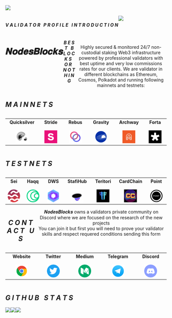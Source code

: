<img
  src="https://i.ibb.co/0KPM0tB/Nodes-Blocks-Twitter.png"
  style="display: inline-block; margin: 0 auto; max-width: 300px">
 

<div align="center">
  <div style="display: flex; align-items: flex-start;">
  <h4><b><i>V A L I D A T O R &nbsp; P R O F I L E &nbsp; I N T R O D U C T I O N</b></i></h4>
    <img align="top" src="https://komarev.com/ghpvc/?username=NodesBlocks&color=blueviolet"/>
<br />
<br />
  </div>
</div>

<div align="center">
  <div style="display: flex; align-items: flex-start;">
  <br />
<h1>𝑵𝒐𝒅𝒆𝒔𝑩𝒍𝒐𝒄𝒌𝒔</h1>
<h5><i>B E S T &nbsp; B L O C K S &nbsp; O R &nbsp; N O T H I N G</h5></i>
<br />
<br />
Highly secured & monitored 24/7 non-custodial staking Web3 infrastructure powered by professional validators with best uptime and very low commissions rates for our clients. We are validator in different blockchains as Ethereum, Cosmos, Polkadot and running following mainnets and testnets:
  </div>
</div>

<div align="center">
  <div style="display: flex; align-items: flex-start;">
  <h2><i>M A I N N E T S</i></h2>
  </div>
</div>

<table width="350px" align="center">
    <tbody>
        <tr valign="top">
            <td width="130px" align="center">
            <span><strong>Quicksilver</strong></span><br><br />
            <a href="https://quicksilver.explorers.guru/validator/quickvaloper12ytjmrvezqrd939ts4gy8vvcx2zlpctwfcmdg2" target="_blank" rel="noopener noreferrer">
            <img height="40px" src="https://github.com/NodesBlocks/NodesBlocks/blob/main/chains_logo/quicksilver.png">
            </td>
            <td width="130px" align="center">
            <span><strong>Stride</strong></span><br><br />
            <a href="https://stride.explorers.guru/validator/stridevaloper1dvgn8fjdnaze992h87vvnptsm4t36tm86eujqu" target="_blank" rel="noopener noreferrer">
            <img height="40px" src="https://github.com/NodesBlocks/NodesBlocks/blob/main/chains_logo/stride.png">
            </td>
            <td width="130px" align="center">
            <span><strong>Rebus</strong></span><br><br />
            <a href="https://rebus.explorers.guru/validator/rebusvaloper1crh6hmvnedauqr63ejx2g5mclr6g79a246ue6u" target="_blank" rel="noopener noreferrer">
            <img height="40px" src="https://github.com/NodesBlocks/NodesBlocks/blob/main/chains_logo/rebus.png">
            </td>
            <td width="130px" align="center">
            <span><strong>Gravity</strong></span><br><br />
            <a href="https://gravity.explorers.guru/validator/gravityvaloper1g5ammtxuvw0j77urnsfqvlajgfwsyc3rymamrz" target="_blank" rel="noopener noreferrer">
            <img height="40px" src="https://github.com/NodesBlocks/NodesBlocks/blob/main/chains_logo/gravity.png">
            </td>
            <td width="130px" align="center">
            <span><strong>Archway</strong></span><br><br />
            <a href="" target="_blank" rel="noopener noreferrer">
            <img height="40px" src="https://github.com/NodesBlocks/NodesBlocks/blob/main/chains_logo/archway.jpg">
            </td>
            <td width="130px" align="center">
            <span><strong>Forta</strong></span><br><br />
            <a href="https://api.forta.network/stats/sla/scanner/0x493C3d948EcD106D077fD5C3bDA109CBE3fe6394" target="_blank" rel="noopener noreferrer">
            <img height="40px" src="https://github.com/NodesBlocks/NodesBlocks/blob/main/chains_logo/forta.jpg">
            </td>
        </tr>
    </tbody>
</table>


<div align="center">
  <div style="display: flex; align-items: flex-start;">
  <h2><i>T E S T N E T S</i></h2>
  </div>
</div>

<table width="320px" align="center">
    <tbody>
        <tr valign="top">
            <td width="130px" align="center">
            <span><strong>Sei</strong></span><br><br />
            <a href="https://sei.explorers.guru/validator/seivaloper1a6hnahtx6pctqdevjutks2g0cp2zwg4hmqf0du" target="_blank" rel="noopener noreferrer">
            <img height="40px" src="https://github.com/NodesBlocks/NodesBlocks/blob/main/chains_logo/sei.png"> </a>
            </td>
            <td width="130px" align="center">
            <span><strong>Haqq</strong></span><br><br />
            <a href="https://explorer.nodestake.top/haqq-testedge/staking/haqqvaloper1aqfxfe3hewdna4h2mhhmg568v8ej97rklkmqzg" target="_blank" rel="noopener noreferrer">
            <img height="40px" src="https://github.com/NodesBlocks/NodesBlocks/blob/main/chains_logo/haqq.png">
            </td>
            <td width="130px" align="center">
            <span><strong>DWS</strong></span><br><br />
            <a href="https://dws.explorers.guru/validator/dewebvaloper1hylhclgykz6ee5klfgqwha59vwm2te7x02c5vg" target="_blank" rel="noopener noreferrer">
            <img height="40px" src="https://github.com/NodesBlocks/NodesBlocks/blob/main/chains_logo/dws.png">
            </td>
            <td width="130px" align="center">
            <span><strong>StafiHub</strong></span><br><br />
            <a href="https://testnet-explorer.stafihub.io/stafi-hub-testnet/staking/stafivaloper1p2kq47zfpzl56pmrturr98evfe89t7jcetfeup" target="_blank" rel="noopener noreferrer">
            <img height="40pxx" src="https://github.com/NodesBlocks/NodesBlocks/blob/main/chains_logo/stafihub.jpg">
            </td>
            <td width="130px" align="center">
            <span><strong>Teritori</strong></span><br><br />
            <a href="https://teritori.explorers.guru/validator/torivaloper1frkk7h4dj9xcy960ll0eah2rhmfcptvg5em8f2" target="_blank" rel="noopener noreferrer">
            <img height="40px" src="https://github.com/NodesBlocks/NodesBlocks/blob/main/chains_logo/teritori.png">
            </td>
            <td width="130px" align="center">
            <span><strong>CardChain</strong></span><br><br />
            <a href="https://explorers.acloud.pp.ua/cardchain/staking/ccvaloper182n3e6uxvzj280v4jfmf0egpkqqenfyh2h5sm4" target="_blank" rel="noopener noreferrer">
            <img height="40px" src="https://github.com/NodesBlocks/NodesBlocks/blob/main/chains_logo/cc.jpg">
            </td>
            <td width="130px" align="center">
            <span><strong>Point</strong></span><br><br />
            <a href="http://e.trxlfsnxl.xyz/point/staking/evmosvaloper1wpvjh7qr8f9nxzugcjtrka8q4wvaxvn08hrj2w" target="_blank" rel="noopener noreferrer">
            <img height="40px" src="https://github.com/NodesBlocks/NodesBlocks/blob/main/chains_logo/point.jpg">
            </td>
        </tr>
    </tbody>
</table>

<div align="center">
  <div style="display: flex; align-items: flex-start;">
  <h2><i>C O N T A C T &nbsp; U S </i></h2>
  𝑵𝒐𝒅𝒆𝒔𝑩𝒍𝒐𝒄𝒌𝒔 owns a validators private community on Discord where we are focused on the research of the new projects <br />
  You can join it but first you will need to prove your validator skills and respect requered conditions sending this form
  <br />
  <br />
  </div>
</div>

<table width="320px" align="center">
    <tbody>
        <tr valign="top">
            <td width="130px" align="center">
            <span><strong>Website</strong></span><br><br />
            <a href="https://www.nodesblocks.dev/" target="_blank" rel="noopener noreferrer">
            <img height="40px" src="https://github.com/NodesBlocks/NodesBlocks/blob/main/chains_logo/website.png">
            </td>
            <td width="130px" align="center">
            <span><strong>Twitter</strong></span><br><br />
            <a href="https://twitter.com/nodesblocks" target="_blank" rel="noopener noreferrer">
            <img height="40px" src="https://github.com/NodesBlocks/NodesBlocks/blob/main/chains_logo/twitter.png">
            </td>
            <td width="130px" align="center">
            <span><strong>Medium</strong></span><br><br />
            <a href="https://medium.com/@nodesblocks" target="_blank" rel="noopener noreferrer">
            <img height="40px" src="https://github.com/NodesBlocks/NodesBlocks/blob/main/chains_logo/medium.png">
            </td>
            <td width="130px" align="center">
            <span><strong>Telegram</strong></span><br><br />
            <a href="https://t.me/nodesblocks" target="_blank" rel="noopener noreferrer">
            <img height="40px" src="https://github.com/NodesBlocks/NodesBlocks/blob/main/chains_logo/telegram.png">
            </td>
            <td width="130px" align="center">
            <span><strong>Discord</strong></span><br><br />
            <a href="https://discord.gg/Mtp2c9BAJN" target="_blank" rel="noopener noreferrer">
            <img height="40px" src="https://github.com/NodesBlocks/NodesBlocks/blob/main/chains_logo/discord.png">
            </td>
        </tr>
    </tbody>
</table>

<div align="center">
  <div style="display: flex; align-items: flex-start;">
  <h2><i>G I T H U B &nbsp; S T A T S</i></h2>
  </div>
</div>

<div align="center">
  <div style="display: flex; align-items: flex-start;">
    <img align="top" src="https://github-readme-stats.vercel.app/api?username=NodesBlocks&show_icons=true&theme=nightowl"/>
<br />
<br />
    <img align="top" src="https://github-readme-streak-stats.herokuapp.com?user=NodesBlocks&theme=nightowl&date_format=M%20j%5B%2C%20Y%5D"/>
<br />
<br />
   <img align="down" src="https://github-readme-stats.vercel.app/api/top-langs/?username=NodesBlocks&layout=compact&theme=nightowl"/>
  </div>
</div>




